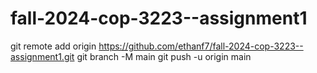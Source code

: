 # fall-2024-cop-3223--assignment1
git remote add origin https://github.com/ethanf7/fall-2024-cop-3223--assignment1.git
git branch -M main
git push -u origin main
